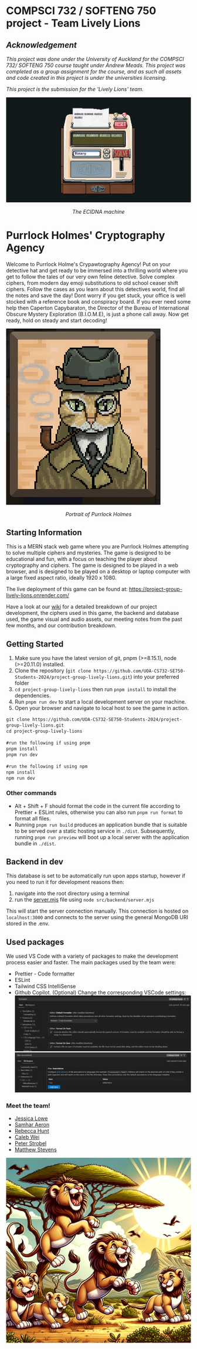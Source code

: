 # COMPSCI 732 / SOFTENG 750 project - Team Lively Lions
## *Acknowledgement*
*This project was done under the University of Auckland for the COMPSCI 732/ SOFTENG 750 course taught under Andrew Meads. This project was completed as a group assignment for the course, and as such all assets and code created in this project is under the universities licensing.*

*This project is the submission for the 'Lively Lions' team.*

![alt text](./readme-images/echidna.png)
<p style="text-align: center; "><em>The ECIDNA machine</em></p>

# Purrlock Holmes' Cryptography Agency

Welcome to Purrlock Holme's Crypawtography Agency! Put on your detective hat and get ready to be immersed into a thrilling world where you get to follow the tales of our very own feline detective. Solve complex ciphers, from modern day emoji substitutions to old school ceaser shift ciphers. Follow the cases as you learn about this detectives world, find all the notes and save the day! Dont worry if you get stuck, your office is well stocked with a reference book and conspiracy board. If you ever need some help then Caperton Capybaraton, the Director of the Bureau of International Obscure Mystery Exploration (B.I.O.M.E), is just a phone call away. Now get ready, hold on steady and start decoding!

![alt text](./readme-images/purrlock.png)
<p style="text-align: center; "><em>Portrait of Purrlock Holmes</em></p>

## Starting Information
This is a MERN stack web game where you are Purrlock Holmes attempting to solve multiple ciphers and mysteries. The game is designed to be educational and fun, with a focus on teaching the player about cryptography and ciphers. The game is designed to be played in a web browser, and is designed to be played on a desktop or laptop computer with a large fixed aspect ratio, ideally 1920 x 1080.

The live deployment of this game can be found at: https://project-group-lively-lions.onrender.com/

Have a look at our [wiki](https://github.com/UOA-CS732-SE750-Students-2024/project-group-lively-lions/wiki) for a detailed breakdown of our project development, the ciphers used in this game, the backend and database used, the game visual and audio assets, our meeting notes from the past few months, and our contribution breakdown.

## Getting Started

1. Make sure you have the latest version of git, pnpm (>=8.15.1), node (>=20.11.0) installed.
2. Clone the repository (`git clone https://github.com/UOA-CS732-SE750-Students-2024/project-group-lively-lions.git`) into your preferred folder
3. `cd project-group-lively-lions` then run `pnpm install` to install the dependencies.
4. Run `pnpm run dev` to start a local development server on your machine.
5. Open your browser and navigate to local host to see the game in action.

```shell
git clone https://github.com/UOA-CS732-SE750-Students-2024/project-group-lively-lions.git
cd project-group-lively-lions

#run the following if using pnpm
pnpm install
pnpm run dev

#run the following if using npm
npm install
npm run dev
```

### Other commands

- Alt + Shift + F should format the code in the current file according to Prettier + ESLint rules, otherwise you can also run `pnpm run format` to format all files.
- Running `pnpm run build` produces an application bundle that is suitable to be served over a static hosting service in `./dist`. Subsequently, running `pnpm run preview` will boot up a local server with the application bundle in `./dist`.

## Backend in dev 
This database is set to be automatically run upon apps startup, however if you need to run it for development reasons then: 

1) navigate into the root directory using a terminal 
2) run the [server.mjs](./src/backend/server.mjs) file using `node src/backend/server.mjs`

This will start the server connection manually. This connection is hosted on `localhost:3000` and connects to the server using the general MongoDB URI stored in the .env. 

## Used packages

We used VS Code with a variety of packages to make the development process easier and faster. The main packages used by the team were:

- Prettier - Code formatter
- ESLint
- Tailwind CSS IntelliSense
- Github Copilot.
  (Optional) Change the corresponding VSCode settings:
  ![](./readme-images/formatter.png)
  ![](./readme-images/association.png)

### Meet the team!

- [Jessica Lowe](https://github.com/jess-lowe)
- [Samhar Aeron](https://github.com/SamharAeron)
- [Rebecca Hunt](https://github.com/rhun558)
- [Caleb Wei](https://github.com/calebWei)
- [Peter Strobel](https://github.com/Peterrrrrrrrrrrrrr)
- [Matthew Stevens](https://github.com/mattysteves)

![](./readme-images/Lively%20Lions.webp)
